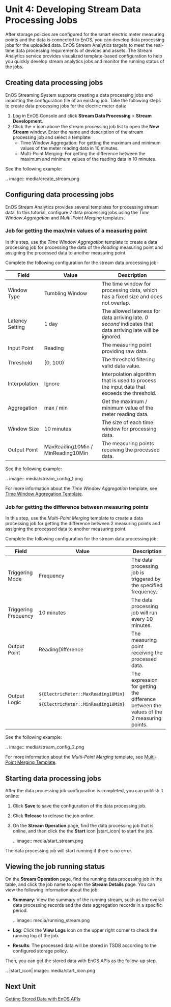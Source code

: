 # Unit 4: Developing Stream Data Processing Jobs

After storage policies are configured for the smart electric meter measuring points and the data is connected to EnOS, you can develop data processing jobs for the uploaded data. EnOS Stream Analytics targets to meet the real-time data processing requirements of devices and assets. The Stream Analytics service provides visualized template-based configuration to help you quickly develop stream analytics jobs and monitor the running status of the jobs.


## Creating data processing jobs

EnOS Streaming System supports creating a data processing jobs and importing the configuration file of an existing job. Take the following steps to create data processing jobs for the electric meter data:

1. Log in EnOS Console and click **Stream Data Processing** > **Stream Development**.
2. Click the **+** icon above the stream processing job list to open the **New Stream** window. Enter the name and description of the stream processing job and select a template:
   - Time Window Aggregation: For getting the maximum and minimum values of the meter reading data in 10 minutes.
   - Multi-Point Merging: For getting the difference between the maximum and minimum values of the reading data in 10 minutes.

See the following example:

.. image:: media/create_stream.png

## Configuring data processing jobs

EnOS Stream Analytics provides several templates for processing stream data. In this tutorial, configure 2 data processing jobs using the *Time Window Aggregation* and *Multi-Point Merging* templates.

### Job for getting the max/min values of a measuring point

In this step, use the *Time Window Aggregation* template to create a data processing job for processing the data of the *Reading* measuring point and assigning the processed data to another measuring point.

Complete the following configuration for the stream data processing job:

| Field           | Value                             | Description                                                  |
| --------------- | --------------------------------- | ------------------------------------------------------------ |
| Window Type     | Tumbling Window                   | The time window for processing data, which has a fixed size and does not overlap. |
| Latency Setting | 1 day                             | The allowed lateness for data arriving late. *0 second* indicates that data arriving late will be ignored. |
| Input Point     | Reading                           | The measuring point providing raw data.                        |
| Threshold       | [0, 100)                          | The threshold filtering valid data value.                    |
| Interpolation   | Ignore                            | Interpolation algorithm that is used to process the input data that exceeds the threshold. |
| Aggregation     | max / min                         | Get the maximum / minimum value of the meter reading data.   |
| Window Size     | 10 minutes                        | The size of each time window for processing data.            |
| Output Point    | MaxReading10Min / MinReading10Min | The measuring points receiving the processed data.             |

See the following example:

.. image:: media/stream_config_1.png

For more information about the *Time Window Aggregation* template, see [Time Window Aggregation Template](https://www.envisioniot.com/docs/data-asset/en/latest/learn/ai_template_overview.html).

### Job for getting the difference between measuring points

In this step, use the *Multi-Point Merging* template to create a data processing job for getting the difference between 2 measuring points and assigning the processed data to another measuring point.

Complete the following configuration for the stream data processing job:

| Field                | Value                                                        | Description                                                  |
| -------------------- | ------------------------------------------------------------ | ------------------------------------------------------------ |
| Triggering Mode      | Frequency                                                    | The data processing job is triggered by the specified frequency. |
| Triggering Frequency | 10 minutes                                                   | The data processing job will run every 10 minutes.           |
| Output Point         | ReadingDifference                                            | The measuring point receiving the processed data.              |
| Output Logic         | `${ElectricMeter::MaxReading10Min} - ${ElectricMeter::MinReading10Min}` | The expression for getting the difference between the values of the 2 measuring points. |

See the following example:

.. image:: media/stream_config_2.png

For more information about the *Multi-Point Merging* template, see [Multi-Point Merging Template](https://www.envisioniot.com/docs/data-asset/en/latest/learn/multi_point_overview.html).

## Starting data processing jobs

After the data processing job configuration is completed, you can publish it online:

1. Click **Save** to save the configuration of the data processing job.

2. Click **Release** to release the job online.

3. On the **Stream Operation** page, find the data processing job that is online, and then click the  the **Start** icon |start_icon| to start the job.

   .. image:: media/start_stream.png

The data processing job will start running if there is no error.

## Viewing the job running status

On the **Stream Operation** page, find the running data processing job in the table, and click the job name to open the **Stream Details** page. You can view the following information about the job:

- **Summary**: View the summary of the running stream, such as the overall data processing records and the data aggregation records in a specific period.

  .. image:: media/running_stream.png

- **Log**: Click the **View Logs** icon on the upper right corner to check the running log of the job.

- **Results**: The processed data will be stored in TSDB according to the configured storage policy.

Then, you can get the stored data with EnOS APIs as the follow-up step.

.. |start_icon| image:: media/start_icon.png

## Next Unit

[Getting Stored Data with EnOS APIs](getting_stored_data)

<!--end-->
